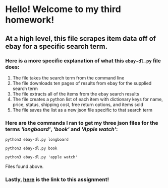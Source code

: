 # Hello! Welcome to my third homework!
## At a high level, this file scrapes item data off of ebay for a specific search term.
### Here is a more specific explanation of what this `ebay-dl.py` file does:
1. The file takes the search term from the command line
1. The file downloads ten pages of results from ebay for the supplied search term 
1. The file extracts all of the items from the ebay search results
1. The file creates a python list of each item with dictionary keys for name, price, status, shipping cost, free return options, and items sold
1. The file saves the list as a new json file specific to that search term

### Here are the commands I ran to get my three json files for the terms *'longboard'*, *'book'* and *'Apple watch'*:

<pre><code>python3 ebay-dl.py longboard
</code></pre>
<pre><code>python3 ebay-dl.py book 
</code></pre>
<pre><code>python3 ebay-dl.py 'apple watch'
</code></pre>
Files found above.

### **Lastly,** [here](https://github.com/mikeizbicki/cmc-csci040/tree/2021fall/hw_03) is the link to this assignment!